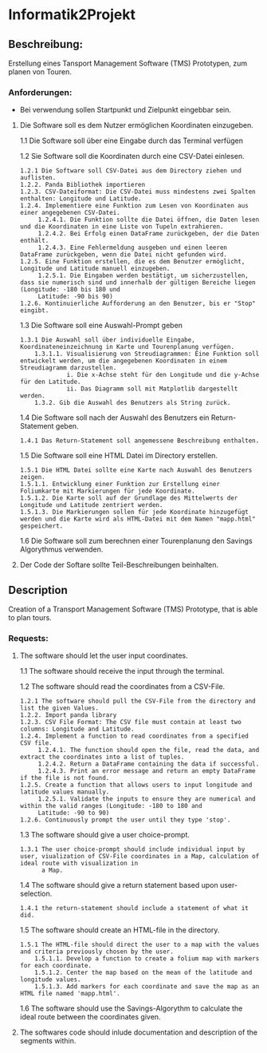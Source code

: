 # Informatik2Projekt
## Beschreibung:

Erstellung eines Tansport Management Software (TMS) Prototypen, zum planen von Touren.

### Anforderungen:

- Bei verwendung sollen Startpunkt und Zielpunkt eingebbar sein.


1. Die Software soll es dem Nutzer ermöglichen Koordinaten einzugeben.

    1.1 Die Software soll über eine Eingabe durch das Terminal verfügen
 
   1.2 Sie Software soll die Koordinaten durch eine CSV-Datei einlesen.

       1.2.1 Die Software soll CSV-Datei aus dem Directory ziehen und auflisten.
       1.2.2. Panda Bibliothek importieren
       1.2.3. CSV-Dateiformat: Die CSV-Datei muss mindestens zwei Spalten enthalten: Longitude und Latitude.
       1.2.4. Implementiere eine Funktion zum Lesen von Koordinaten aus einer angegebenen CSV-Datei.
            1.2.4.1. Die Funktion sollte die Datei öffnen, die Daten lesen und die Koordinaten in eine Liste von Tupeln extrahieren.
            1.2.4.2. Bei Erfolg einen DataFrame zurückgeben, der die Daten enthält.
            1.2.4.3. Eine Fehlermeldung ausgeben und einen leeren DataFrame zurückgeben, wenn die Datei nicht gefunden wird.
       1.2.5. Eine Funktion erstellen, die es dem Benutzer ermöglicht, Longitude und Latitude manuell einzugeben.
            1.2.5.1. Die Eingaben werden bestätigt, um sicherzustellen, dass sie numerisch sind und innerhalb der gültigen Bereiche liegen (Longitude: -180 bis 180 und
            Latitude: -90 bis 90)
       1.2.6. Kontinuierliche Aufforderung an den Benutzer, bis er "Stop" eingibt.


   1.3 Die Software soll eine Auswahl-Prompt geben

       1.3.1 Die Auswahl soll über individuelle Eingabe, Koordinateneinzeichnung in Karte und Tourenplanung verfügen.
           1.3.1.1. Visualisierung von Streudiagrammen: Eine Funktion soll entwickelt werden, um die angegebenen Koordinaten in einem Streudiagramm darzustellen.
                    i. Die x-Achse steht für den Longitude und die y-Achse für den Latitude.
                    ii. Das Diagramm soll mit Matplotlib dargestellt werden.
           1.3.2. Gib die Auswahl des Benutzers als String zurück.


   1.4 Die Software soll nach der Auswahl  des Benutzers ein Return-Statement geben.

       1.4.1 Das Return-Statement soll angemessene Beschreibung enthalten.

   1.5 Die Software soll eine HTML Datei im Directory erstellen.

       1.5.1 Die HTML Datei sollte eine Karte nach Auswahl des Benutzers zeigen.
       1.5.1.1. Entwicklung einer Funktion zur Erstellung einer Foliumkarte mit Markierungen für jede Koordinate.
       1.5.1.2. Die Karte soll auf der Grundlage des Mittelwerts der Longitude und Latitude zentriert werden.
       1.5.1.3. Die Markierungen sollen für jede Koordinate hinzugefügt werden und die Karte wird als HTML-Datei mit dem Namen "mapp.html" gespeichert.


   1.6 Die Software soll zum berechnen einer Tourenplanung den Savings Algorythmus verwenden.

3. Der Code der Softare sollte Teil-Beschreibungen beinhalten.


## Description

Creation of a Transport Management Software (TMS) Prototype, that is able to plan tours.

### Requests:

1. The software should let the user input coordinates.

   1.1 The software should receive the input through the terminal.

   1.2 The software should read the coordinates from a CSV-File.

       1.2.1 The software should pull the CSV-File from the directory and list the given Values.
       1.2.2. Import panda library
       1.2.3. CSV File Format: The CSV file must contain at least two columns: Longitude and Latitude.
       1.2.4. Implement a function to read coordinates from a specified CSV file.
            1.2.4.1. The function should open the file, read the data, and extract the coordinates into a list of tuples.
            1.2.4.2. Return a DataFrame containing the data if successful.
            1.2.4.3. Print an error message and return an empty DataFrame if the file is not found.
       1.2.5. Create a function that allows users to input longitude and latitude values manually.
            1.2.5.1. Validate the inputs to ensure they are numerical and within the valid ranges (Longitude: -180 to 180 and
            Latitude: -90 to 90)
       1.2.6. Continuously prompt the user until they type 'stop'.

    1.3 The software should give a user choice-prompt.

       1.3.1 The user choice-prompt should include individual input by user, viualization of CSV-File coordinates in a Map, calculation of ideal route with visualization in 
             a Map.
           

    1.4 The software should give a return statement based upon user-selection.

       1.4.1 the return-statement should include a statement of what it did.

    1.5 The software should create an HTML-file in the directory.

       1.5.1 The HTML-file should direct the user to a map with the values and criteria previously chosen by the user.
           1.5.1.1. Develop a function to create a folium map with markers for each coordinate.
           1.5.1.2. Center the map based on the mean of the latitude and longitude values.
           1.5.1.3. Add markers for each coordinate and save the map as an HTML file named 'mapp.html'.

   1.6 The software should use the Savings-Algorythm to calculate the ideal route between the coordinates given.

3. The softwares code should inlude documentation and description of the segments within.
